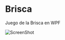# Brisca

Juego de la Brisca en WPF

![ScreenShot](https://raw.github.com/luarca84/Brisca/master/Screenshot.png)